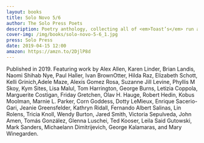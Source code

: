 ```yaml
---
layout: books
title: Solo Novo 5/6
author: The Solo Press Poets
description: Poetry anthology, collecting all of <em>Toast’s</em> run and more.
cover-img: /img/books/solo-novo-5-6_1.jpg
press: Solo Press
date: 2019-04-15 12:00
amazon: https://amzn.to/2DjlP8d
---
```


Published in 2019. Featuring work by Alex Allen, Karen Linder, Brian Landis, Naomi Shihab Nye, Paul Haller, Ivan BrownOtter, Hilda Raz, Elizabeth Schott, Kelli Grinich,Adele Maze, Alexis Gomez Rosa, Suzanne Jill Levine, Phyllis M Skoy, Kym Sites, Lisa Malul, Tom Harrington, George Burns, Letizia Coppola, Marguerite Costigan, Friday Gretchen, Olav H. Hauge, Robert Hedin, Kobus Moolman, Marnie L. Parker, Corn Goddess, Dotty LeMieux, Enrique Sacerio-Gari, Jeanie Greensfelder, Kathryn Ridall, Fernando Albert Salinas, Lin Rolens, Tricia Knoll, Wendy Burton, Jared Smith, Victoria Sepulveda, John Amen, Tomás González, Glenna Luschei, Ted Kooser, Leila Said Gutowski, Mark Sanders, Michaelann Dimitrijevich, George Kalamaras, and Mary Winegarden.

<img src="{{ site.baseurl }}/img/books/solo-novo-5-6_2.jpg" alt="" />
